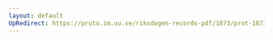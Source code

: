 ```yaml
---
layout: default
UpRedirect: https://pruto.im.uu.se/riksdagen-records-pdf/1873/prot-1873--fk--423/prot-1873--fk--423_065.pdf
---
```

